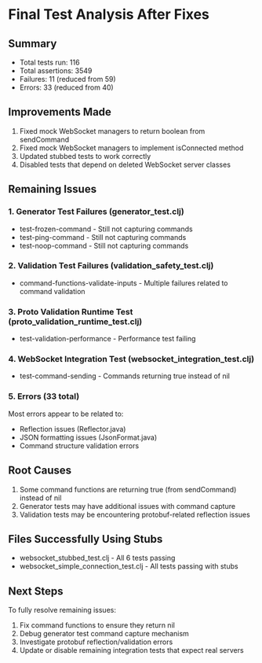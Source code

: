 # Final Test Analysis After Fixes

## Summary
- Total tests run: 116
- Total assertions: 3549  
- Failures: 11 (reduced from 59)
- Errors: 33 (reduced from 40)

## Improvements Made
1. Fixed mock WebSocket managers to return boolean from sendCommand
2. Fixed mock WebSocket managers to implement isConnected method
3. Updated stubbed tests to work correctly
4. Disabled tests that depend on deleted WebSocket server classes

## Remaining Issues

### 1. Generator Test Failures (generator_test.clj)
- test-frozen-command - Still not capturing commands
- test-ping-command - Still not capturing commands  
- test-noop-command - Still not capturing commands

### 2. Validation Test Failures (validation_safety_test.clj)
- command-functions-validate-inputs - Multiple failures related to command validation

### 3. Proto Validation Runtime Test (proto_validation_runtime_test.clj)
- test-validation-performance - Performance test failing

### 4. WebSocket Integration Test (websocket_integration_test.clj)
- test-command-sending - Commands returning true instead of nil

### 5. Errors (33 total)
Most errors appear to be related to:
- Reflection issues (Reflector.java)
- JSON formatting issues (JsonFormat.java)
- Command structure validation errors

## Root Causes
1. Some command functions are returning true (from sendCommand) instead of nil
2. Generator tests may have additional issues with command capture
3. Validation tests may be encountering protobuf-related reflection issues

## Files Successfully Using Stubs
- websocket_stubbed_test.clj - All 6 tests passing
- websocket_simple_connection_test.clj - All tests passing with stubs

## Next Steps
To fully resolve remaining issues:
1. Fix command functions to ensure they return nil
2. Debug generator test command capture mechanism
3. Investigate protobuf reflection/validation errors
4. Update or disable remaining integration tests that expect real servers